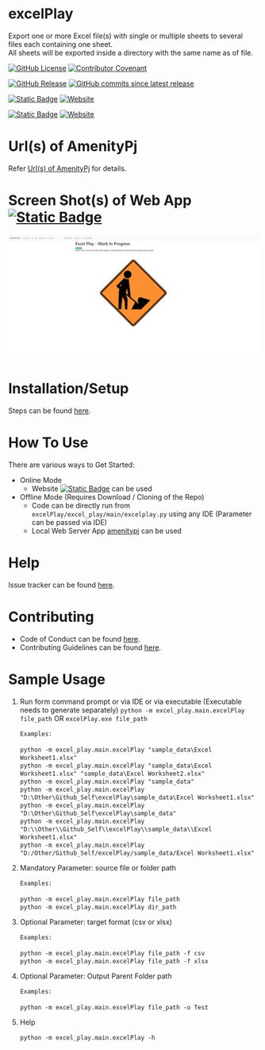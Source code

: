 # excelPlay
Export one or more Excel file(s) with single or multiple sheets to several files each containing one sheet.
<BR>All sheets will be exported inside a directory with the same name as of file. 

[![GitHub License](https://img.shields.io/github/license/impratikjaiswal/excelPlay)](LICENSE)
[![Contributor Covenant](https://img.shields.io/badge/Contributor%20Covenant-2.1-4baaaa.svg)](CODE_OF_CONDUCT.md)

[![GitHub Release](https://img.shields.io/github/v/release/impratikjaiswal/excelPlay)](https://github.com/impratikjaiswal/excelPlay/releases/latest)
[![GitHub commits since latest release](https://img.shields.io/github/commits-since/impratikjaiswal/excelPlay/latest)](https://github.com/impratikjaiswal/excelPlay/commits/main/)

[![Static Badge](https://img.shields.io/badge/amenitypj.in/excelPlay-a?label=website%20url)](https://amenitypj.in/excelPlay)
[![Website](https://img.shields.io/website?url=https://amenitypj.in/excelPlay&label=website%20status)](https://amenitypj.in/excelPlay)

[![Static Badge](https://img.shields.io/badge/impratikjaiswal.github.io/excelPlay-a?label=gihub%20website%20url)](https://impratikjaiswal.github.io/excelPlay)
[![Website](https://img.shields.io/website?url=https://impratikjaiswal.github.io/excelPlay&label=website%20status)](https://impratikjaiswal.github.io/excelPlay)

# Url(s) of AmenityPj 
Refer [Url(s) of AmenityPj](https://impratikjaiswal.github.io/amenitypj/#urls-of-amenitypj) for details.

# Screen Shot(s) of Web App [![Static Badge](https://img.shields.io/badge/amenitypj.in-a)](https://amenitypj.in/) 
![sample_web_1](https://github.com/impratikjaiswal/excelPlay/blob/main/static/images/sample_web_1.gif?raw=true)

# Installation/Setup
Steps can be found [here](https://github.com/impratikjaiswal/pythonHelpers/blob/main/HOW_TO_INSTALL_PYTHON_APPS.md).

# How To Use
There are various ways to Get Started:

  - Online Mode
    - Website [![Static Badge](https://img.shields.io/badge/amenitypj.in-a)](https://amenitypj.in/) can be used
  - Offline Mode (Requires Download / Cloning of the Repo)
    - Code can be directly run from ```excelPlay/excel_play/main/excelplay.py``` using any IDE (Parameter can be passed via IDE)
    - Local Web Server App [amenitypj](https://github.com/impratikjaiswal/amenitypj) can be used

# Help
Issue tracker can be found [here](CONTRIBUTING.md#issue-tracker).

# Contributing
 - Code of Conduct can be found [here](CODE_OF_CONDUCT.md).
 - Contributing Guidelines can be found [here](CONTRIBUTING.md).

# Sample Usage
1. Run form command prompt or via IDE or via executable (Executable needs to generate separately) 
`python -m excel_play.main.excelPlay file_path` OR `excelPlay.exe file_path`
    ```
    Examples:
    
    python -m excel_play.main.excelPlay "sample_data\Excel Worksheet1.xlsx"
    python -m excel_play.main.excelPlay "sample_data\Excel Worksheet1.xlsx" "sample_data\Excel Worksheet2.xlsx"
    python -m excel_play.main.excelPlay "sample_data"
    python -m excel_play.main.excelPlay "D:\Other\Github_Self\excelPlay\sample_data\Excel Worksheet1.xlsx"
    python -m excel_play.main.excelPlay "D:\Other\Github_Self\excelPlay\sample_data"
    python -m excel_play.main.excelPlay "D:\\Other\\Github_Self\\excelPlay\\sample_data\\Excel Worksheet1.xlsx"
    python -m excel_play.main.excelPlay "D:/Other/Github_Self/excelPlay/sample_data/Excel Worksheet1.xlsx"
    ```
2. Mandatory Parameter: source file or folder path
    ```
    Examples:
    
    python -m excel_play.main.excelPlay file_path
    python -m excel_play.main.excelPlay dir_path
    ```
3. Optional Parameter: target format (csv or xlsx)
    ```
    Examples:
    
    python -m excel_play.main.excelPlay file_path -f csv
    python -m excel_play.main.excelPlay file_path -f xlsx
    ```
4. Optional Parameter: Output Parent Folder path
    ```
    Examples:
    
    python -m excel_play.main.excelPlay file_path -o Test
    ```

5. Help
    ```
    python -m excel_play.main.excelPlay -h
    ```